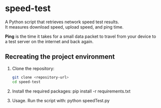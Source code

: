 # speed-test

A Python script that retrieves network speed test results.  
It measures download speed, upload speed, and ping time.

**Ping** is the time it takes for a small data packet to travel from your device to a test server on the internet and back again.

## Recreating the project environment

1. Clone the repository:
   ```bash
   git clone <repository-url>
   cd speed-test

2. Install the required packages:
    pip install -r requirements.txt

3. Usage. Run the script with:
    python speedTest.py




